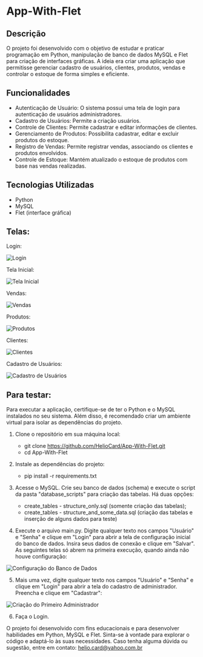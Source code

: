 # App-With-Flet

## Descrição
O projeto foi desenvolvido com o objetivo de estudar e praticar programação em Python, manipulação de banco de dados MySQL e Flet para criação de interfaces gráficas. A ideia era criar uma aplicação que permitisse gerenciar cadastro de usuários, clientes, produtos, vendas e controlar o estoque de forma simples e eficiente.

## Funcionalidades
- Autenticação de Usuário: O sistema possui uma tela de login para autenticação de usuários administradores.
- Cadastro de Usuários: Permite a criação usuários.
- Controle de Clientes: Permite cadastrar e editar informações de clientes.
- Gerenciamento de Produtos: Possibilita cadastrar, editar e excluir produtos do estoque.
- Registro de Vendas: Permite registrar vendas, associando os clientes e produtos envolvidos.
- Controle de Estoque: Mantém atualizado o estoque de produtos com base nas vendas realizadas.

## Tecnologias Utilizadas
- Python
- MySQL
- Flet (interface gráfica)

## Telas:

Login:

![Login](Screens/Login.PNG)

Tela Inicial:

![Tela Inicial](Screens/Home.PNG)

Vendas:

![Vendas](Screens/Sales.PNG)

Produtos:

![Produtos](Screens/Products.PNG)

Clientes:

![Clientes](Screens/Customers.PNG)

Cadastro de Usuários:

![Cadastro de Usuários](Screens/Users.PNG)

## Para testar:
Para executar a aplicação, certifique-se de ter o Python e o MySQL instalados no seu sistema. Além disso, é recomendado criar um ambiente virtual para isolar as dependências do projeto.

1. Clone o repositório em sua máquina local:
   - git clone https://github.com/HelioCard/App-With-Flet.git
   - cd App-With-Flet

2. Instale as dependências do projeto:
   - pip install -r requirements.txt

3. Acesse o MySQL. Crie seu banco de dados (schema) e execute o script da pasta "database_scripts" para criação das tabelas. Há duas opções:
   - create_tables - structure_only.sql (somente criação das tabelas);
   - create_tables - structure_and_some_data.sql (criação das tabelas e inserção de alguns dados para teste)

4. Execute o arquivo main.py. Digite qualquer texto nos campos "Usuário" e "Senha" e clique em "Login" para abrir a tela de configuração inicial do banco de dados. Insira seus dados de conexão e clique em "Salvar". As seguintes telas só abrem na primeira execução, quando ainda não houve configuração:

![Configuração do Banco de Dados](Screens/Config_DB.PNG)

5. Mais uma vez, digite qualquer texto nos campos "Usuário" e "Senha" e clique em "Login" para abrir a tela do cadastro de administrador. Preencha e clique em "Cadastrar":
   
![Criação do Primeiro Administrador](Screens/Config_Admin.PNG)

6. Faça o Login.


O projeto foi desenvolvido com fins educacionais e para desenvolver habilidades em Python, MySQL e Flet. Sinta-se à vontade para explorar o código e adaptá-lo às suas necessidades. Caso tenha alguma dúvida ou sugestão, entre em contato: helio.card@yahoo.com.br
